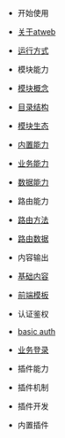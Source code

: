 - 开始使用
 - [关于atweb](/)
 - [运行方式](/md/start/app)

- 模块能力
 - [模块概念](/md/app/what)
 - [目录结构](/md/app/dir)
 - [模块生态](/md/app/world)
 - [内置能力](/md/app/can)
 - [业务能力](/md/app/service)
 - [数据能力](/md/app/model)

- 路由能力
 - [路由方法](/md/method/route)
 - [路由数据](/md/method/data)

- 内容输出
 - [基础内容](/md/response/h)
 - [前端模板](/md/response/web)

- 认证鉴权
 - [basic auth](/md/auth/basic)
 - [业务登录](/md/auth/login)

- 插件能力
 - 插件机制
 - 插件开发

- 内置插件